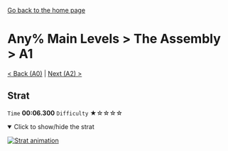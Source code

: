 [Go back to the home page](https://github.com/Doublevil/scbspeedrun)

# Any% Main Levels > The Assembly > A1

[< Back (A0)](https://github.com/Doublevil/scbspeedrun/blob/main/levels/any_ml/A/A0.md) | [Next (A2) >](https://github.com/Doublevil/scbspeedrun/blob/main/levels/any_ml/A/A2.md)

## Strat

`Time` **00:06.300** `Difficulty` ★☆☆☆☆
<details open>
  <summary>Click to show/hide the strat</summary>

  [![Strat animation](https://github.com/Doublevil/scbspeedrun/blob/main/media/levels/A/A1_Strat.webp)](https://github.com/Doublevil/scbspeedrun/blob/main/media/levels/A/A1_Strat.mp4?raw=true)
</details>
